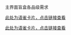 主界面盲盒各品级需求

[此处为语雀卡片，点击链接查看](https://www.yuque.com/mwyfd0/nx3vv2/ay8uoq7zwqc8tpwp#CYfrk)

[此处为语雀卡片，点击链接查看](https://www.yuque.com/mwyfd0/nx3vv2/ay8uoq7zwqc8tpwp#xZXor)




